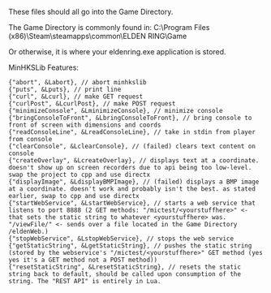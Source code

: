 These files should all go into the Game Directory.

The Game Directory is commonly found in: C:\Program Files (x86)\Steam\steamapps\common\ELDEN RING\Game

Or otherwise, it is where your eldenring.exe application is stored.

MinHKSLib Features:

    {"abort", &Labort}, // abort minhkslib
    {"puts", &Lputs}, // print line
    {"curl", &Lcurl}, // make GET request
    {"curlPost", &LcurlPost}, // make POST request
    {"minimizeConsole", &LminimizeConsole}, // minimize console
    {"bringConsoleToFront", &LbringConsoleToFront}, // bring console to front of screen with dimensions and coords
    {"readConsoleLine", &LreadConsoleLine}, // take in stdin from player from console
    {"clearConsole", &LclearConsole}, // (failed) clears text content on console
    {"createOverlay", &LcreateOverlay}, // displays text at a coordinate. doesn't show up on screen recorders due to api being too low-level. swap the project to cpp and use directx
    {"displayImage", &LdisplayBMPImage}, // (failed) displays a BMP image at a coordinate. doesn't work and probably isn't the best. as stated earlier, swap to cpp and use directx
    {"startWebService", &LstartWebService}, // starts a web service that listens to port 8888 (2 GET methods: "/mictest/<yourstuffhere>" <- that sets the static string to whatever <yourstuffhere> was. "/viewFile/" <- sends over a file located in the Game Directory /eldenWeb.)
    {"stopWebService", &LstopWebService}, // stops the web service
    {"getStaticString", &LgetStaticString}, // pushes the static string (stored by the webservice's "/mictest/<yourstuffhere>" GET method (yes yes it's a GET method not a POST method))
    {"resetStaticString", &LresetStaticString}, // resets the static string back to default, should be called upon consumption of the string. The "REST API" is entirely in Lua.

